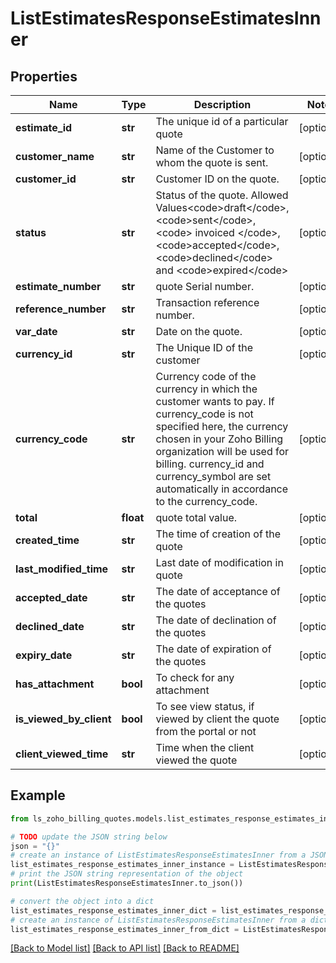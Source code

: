 # ListEstimatesResponseEstimatesInner


## Properties

Name | Type | Description | Notes
------------ | ------------- | ------------- | -------------
**estimate_id** | **str** | The  unique id of a particular quote | [optional] 
**customer_name** | **str** | Name of the Customer to whom the quote is sent. | [optional] 
**customer_id** | **str** | Customer ID on the quote. | [optional] 
**status** | **str** | Status of the quote. Allowed Values&lt;code&gt;draft&lt;/code&gt;, &lt;code&gt;sent&lt;/code&gt;,&lt;code&gt; invoiced &lt;/code&gt;, &lt;code&gt;accepted&lt;/code&gt;, &lt;code&gt;declined&lt;/code&gt; and &lt;code&gt;expired&lt;/code&gt; | [optional] 
**estimate_number** | **str** | quote Serial number. | [optional] 
**reference_number** | **str** | Transaction reference number. | [optional] 
**var_date** | **str** | Date on the quote. | [optional] 
**currency_id** | **str** | The Unique ID of the customer | [optional] 
**currency_code** | **str** | Currency code of the currency in which the customer wants to pay. If currency_code is not specified here, the currency chosen in your Zoho Billing organization will be used for billing. currency_id and currency_symbol are set automatically in accordance to the currency_code. | [optional] 
**total** | **float** | quote total value. | [optional] 
**created_time** | **str** | The time of creation of the quote | [optional] 
**last_modified_time** | **str** | Last date of modification in quote | [optional] 
**accepted_date** | **str** | The date of acceptance of the quotes | [optional] 
**declined_date** | **str** | The date of declination of the quotes | [optional] 
**expiry_date** | **str** | The date of expiration of the quotes | [optional] 
**has_attachment** | **bool** | To check for any attachment | [optional] 
**is_viewed_by_client** | **bool** | To see view status, if viewed by client the quote from the portal or not | [optional] 
**client_viewed_time** | **str** | Time when the client viewed the quote | [optional] 

## Example

```python
from ls_zoho_billing_quotes.models.list_estimates_response_estimates_inner import ListEstimatesResponseEstimatesInner

# TODO update the JSON string below
json = "{}"
# create an instance of ListEstimatesResponseEstimatesInner from a JSON string
list_estimates_response_estimates_inner_instance = ListEstimatesResponseEstimatesInner.from_json(json)
# print the JSON string representation of the object
print(ListEstimatesResponseEstimatesInner.to_json())

# convert the object into a dict
list_estimates_response_estimates_inner_dict = list_estimates_response_estimates_inner_instance.to_dict()
# create an instance of ListEstimatesResponseEstimatesInner from a dict
list_estimates_response_estimates_inner_from_dict = ListEstimatesResponseEstimatesInner.from_dict(list_estimates_response_estimates_inner_dict)
```
[[Back to Model list]](../README.md#documentation-for-models) [[Back to API list]](../README.md#documentation-for-api-endpoints) [[Back to README]](../README.md)


